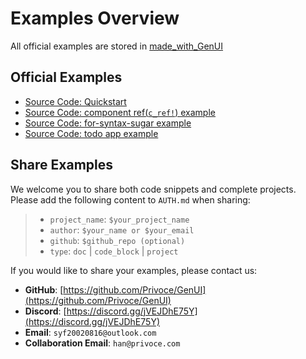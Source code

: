 # Examples Overview

All official examples are stored in [made_with_GenUI](https://github.com/Privoce/made_with_GenUI/)

## Official Examples

- [Source Code: Quickstart](https://github.com/Privoce/made_with_GenUI/tree/main/quickstart)
- [Source Code: component ref(`c_ref!`) example](https://github.com/Privoce/made_with_GenUI/tree/main/c_ref_test)
- [Source Code: for-syntax-sugar example](https://github.com/Privoce/made_with_GenUI/tree/main/for_test)
- [Source Code: todo app example](https://github.com/Privoce/made_with_GenUI/tree/main/todo/todo_front)

## Share Examples

We welcome you to share both code snippets and complete projects. Please add the following content to `AUTH.md` when sharing:

> - `project_name`: `$your_project_name`
> - `author`: `$your_name or $your_email`
> - `github`: `$github_repo (optional)`
> - `type`: `doc` | `code_block` | `project`

If you would like to share your examples, please contact us:

- **GitHub**: [https://github.com/Privoce/GenUI](https://github.com/Privoce/GenUI)
- **Discord**: [https://discord.gg/jVEJDhE75Y](https://discord.gg/jVEJDhE75Y)
- **Email**: `syf20020816@outlook.com`
- **Collaboration Email**: `han@privoce.com`
